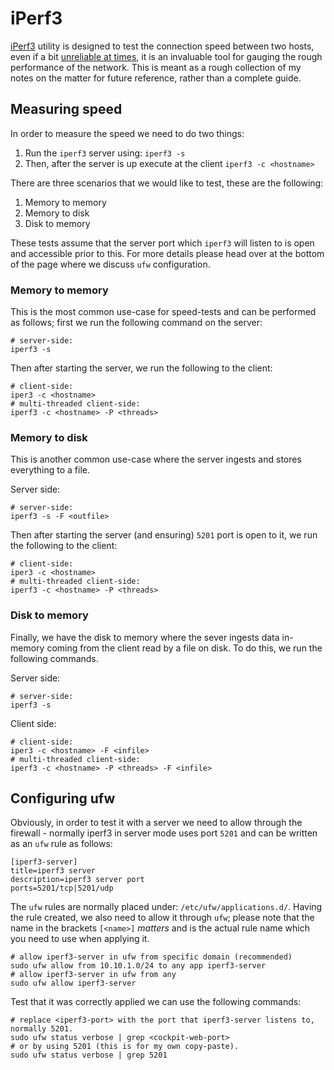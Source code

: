 # iPerf3

[iPerf3][1] utility is designed to test the connection speed between two hosts, even if a bit [unreliable at times][2],
it is an invaluable tool for gauging the rough performance of the network. This is meant as a rough collection of my
notes on the matter for future reference, rather than a complete guide.

## Measuring speed

In order to measure the speed we need to do two things:

1. Run the `iperf3` server using: `iperf3 -s`
1. Then, after the server is up execute at the client `iperf3 -c <hostname>`

There are three scenarios that we would like to test, these are the following:

1. Memory to memory
1. Memory to disk
1. Disk to memory

These tests assume that the server port which `iperf3` will listen to is open and accessible prior to this.
For more details please head over at the bottom of the page where we discuss `ufw` configuration.

### Memory to memory

This is the most common use-case for speed-tests and can be performed as follows; first we run the following command
on the server:

```shell
# server-side:
iperf3 -s
```

Then after starting the server, we run the following to the client:

```shell
# client-side:
iper3 -c <hostname>
# multi-threaded client-side:
iperf3 -c <hostname> -P <threads>
```

### Memory to disk

This is another common use-case where the server ingests and stores everything to a file.

Server side:

```shell
# server-side:
iperf3 -s -F <outfile>
```

Then after starting the server (and ensuring) `5201` port is open to it, we run the following to the client:

```shell
# client-side:
iper3 -c <hostname>
# multi-threaded client-side:
iperf3 -c <hostname> -P <threads>
```

### Disk to memory

Finally, we have the disk to memory where the sever ingests data in-memory coming from the client read by a file on
disk. To do this, we run the following commands.

Server side:

```shell
# server-side:
iperf3 -s
```

Client side:

```shell
# client-side:
iper3 -c <hostname> -F <infile>
# multi-threaded client-side:
iperf3 -c <hostname> -P <threads> -F <infile>
```

## Configuring ufw

Obviously, in order to test it with a server we need to allow through the firewall - normally iperf3 in server mode
uses port `5201` and can be written as an `ufw` rule as follows:

```shell
[iperf3-server]
title=iperf3 server
description=iperf3 server port
ports=5201/tcp|5201/udp
```

The `ufw` rules are normally placed under: `/etc/ufw/applications.d/`. Having the rule created, we also need to allow it
through `ufw`; please note that the name in the brackets `[<name>]` *matters* and is the actual rule name which you need
to use when applying it.

```shell
# allow iperf3-server in ufw from specific domain (recommended)
sudo ufw allow from 10.10.1.0/24 to any app iperf3-server
# allow iperf3-server in ufw from any
sudo ufw allow iperf3-server
```

Test that it was correctly applied we can use the following commands:

```shell
# replace <iperf3-port> with the port that iperf3-server listens to, normally 5201.
sudo ufw status verbose | grep <cockpit-web-port>
# or by using 5201 (this is for my own copy-paste).
sudo ufw status verbose | grep 5201
```

[1]: https://iperf.fr/

[2]: https://www.reddit.com/r/homelab/comments/g53kew/slow_iperf3_result_on_10gb_network_between_a/